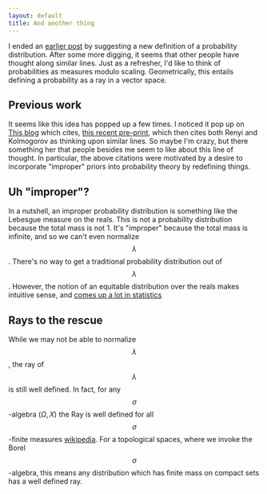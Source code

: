 ```yaml
---
layout: default
title: And another thing
---
```


I ended an [earlier post](blah) by suggesting a new definition of a probability distribution.  After some more digging, it seems that other people have thought along similar lines.
Just as a refresher, I'd like to think of probabilities as measures modulo scaling. Geometrically, this entails defining a probability as a ray in a vector space.

## Previous work
It seems like this idea has popped up a few times.  I noticed it pop up on [This blog](link) which cites, [this recent pre-print](https://arxiv.org/abs/1710.08933), which then cites both Renyi and Kolmogorov as thinking upon similar lines.  So maybe I'm crazy, but there something her that people besides me seem to like about this line of thought.  In particular, the above citations were motivated by a desire to incorporate "improper" priors  into probability theory by redefining things.

## Uh "improper"?
  In a nutshell, an improper probability distribution is something like the Lebesgue
measure on the reals.  This is not a probability distribution because the
total mass is not 1. It's "improper" because the total mass is infinite, and so we
can't even normalize $$\lambda$$.  There's no way to get a traditional probability
distribution out of $$\lambda$$.  However, the notion of an equitable distribution
over the reals makes intuitive sense, and [comes up a lot in statistics](https://en.wikipedia.org/wiki/Prior_probability#Improper_priors)

## Rays to the rescue
While we may not be able to normalize $$\lambda$$, the ray of $$\lambda$$ is still
well defined.  In fact, for any $$\sigma$$-algebra $(\Omega,X)$
the Ray is well defined for all $$\sigma$$-finite measures [wikipedia](https://en.wikipedia.org/wiki/%CE%A3-finite_measure).
For a topological spaces, where we invoke the Borel $$\sigma$$-algebra,
this means any distribution which has finite mass on compact sets has a well defined ray.

